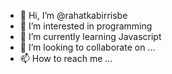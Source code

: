 - 👋 Hi, I’m @rahatkabirrisbe
- 👀 I’m interested in programming
- 🌱 I’m currently learning Javascript
- 💞️ I’m looking to collaborate on ...
- 📫 How to reach me ...

<!---
rahatkabirrisbe/rahatkabirrisbe is a ✨ special ✨ repository because its `README.md` (this file) appears on your GitHub profile.
You can click the Preview link to take a look at your changes.
--->
